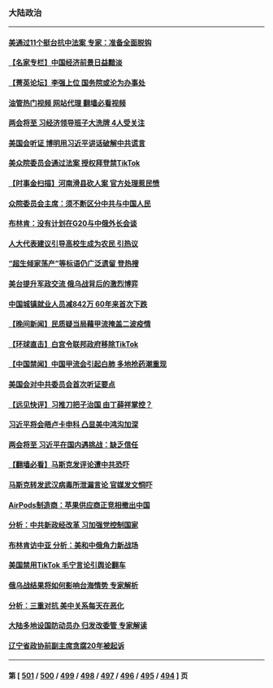 ### 大陆政治
---
#### [美通过11个挺台抗中法案 专家：准备全面脱钩](../../pages/ncid277/n13940906.md?03020845) 
#### [【名家专栏】中国经济前景日益黯淡](../../pages/ncid277/n13940788.md?03020845) 
#### [【菁英论坛】李强上位 国务院或沦为办事处](../../pages/ncid277/n13940844.md?03020845) 
#### [油管热门视频 网站代理 翻墙必看视频](http://138.2.39.72:81/youtube.html?epic-marker?03020845)
#### [两会将至 习经济领导班子大洗牌 4人受关注](../../pages/ncid277/n13940925.md?03020845) 
#### [美国会听证 博明用习近平讲话破解中共谎言](../../pages/ncid277/n13940898.md?03020845) 
#### [美众院委员会通过法案 授权拜登禁TikTok](../../pages/ncid277/n13940834.md?03020845) 
#### [【时事金扫描】河南滑县砍人案 官方处理惹民愤](../../pages/ncid277/n13940840.md?03020845) 
#### [众院委员会主席：须不断区分中共与中国人民](../../pages/ncid277/n13940854.md?03020845) 
#### [布林肯：没有计划在G20与中俄外长会谈](../../pages/ncid277/n13940782.md?03020845) 
#### [人大代表建议引导高校生成为农民 引热议](../../pages/ncid277/n13940716.md?03020845) 
#### [“超生倾家荡产”等标语仍广泛遗留 登热搜](../../pages/ncid277/n13940659.md?03020845) 
#### [美台提升军政交流 俄乌战背后的激烈博弈](../../pages/ncid277/n13940114.md?03020845) 
#### [中国城镇就业人员减842万 60年来首次下跌](../../pages/ncid277/n13940594.md?03020845) 
#### [【晚间新闻】民质疑当局藉甲流掩盖二波疫情](../../pages/ncid277/n13940547.md?03020845) 
#### [【环球直击】白宫令联邦政府移除TikTok](../../pages/ncid277/n13940112.md?03020845) 
#### [【中国禁闻】中国甲流会引起白肺 多地抢药潮重现](../../pages/ncid277/n13940246.md?03020845) 
#### [美国会对中共委员会首次听证要点](../../pages/ncid277/n13940204.md?03020845) 
#### [【远见快评】习推刀把子治国 由丁薛祥掌控？](../../pages/ncid277/n13940278.md?03020845) 
#### [习近平将会晤卢卡申科 凸显美中鸿沟加深](../../pages/ncid277/n13940174.md?03020845) 
#### [两会将至 习近平在国内遇挑战：缺乏信任](../../pages/ncid277/n13940250.md?03020845) 
#### [【翻墙必看】马斯克发评论遭中共恐吓](../../pages/ncid277/n13940345.md?03020845) 
#### [马斯克转发武汉病毒所泄漏言论 官媒发文恫吓](../../pages/ncid277/n13940151.md?03020845) 
#### [AirPods制造商：苹果供应商正竞相撤出中国](../../pages/ncid277/n13940125.md?03020845) 
#### [分析：中共新政经改革 习加强党控制国家](../../pages/ncid277/n13939984.md?03020845) 
#### [布林肯访中亚 分析：美和中俄角力新战场](../../pages/ncid277/n13940139.md?03020845) 
#### [美国禁用TikTok  毛宁言论引舆论翻车](../../pages/ncid277/n13940092.md?03020845) 
#### [俄乌战结果将如何影响台海情势 专家解析](../../pages/ncid277/n13939940.md?03020845) 
#### [分析：三重对抗 美中关系每天在恶化](../../pages/ncid277/n13940095.md?03020845) 
#### [大陆多地设国防动员办 归发改委管 专家解读](../../pages/ncid277/n13939763.md?03020845) 
#### [辽宁省政协前副主席贪腐20年被起诉](../../pages/ncid277/n13940014.md?03020845) 

---
#### 第 [ [501](./501.md?03020845) / [500](./500.md?03020845) / [499](./499.md?03020845) / [498](./498.md?03020845) / [497](./497.md?03020845) / [496](./496.md?03020845) / [495](./495.md?03020845) / [494](./494.md?03020845) ] 页
